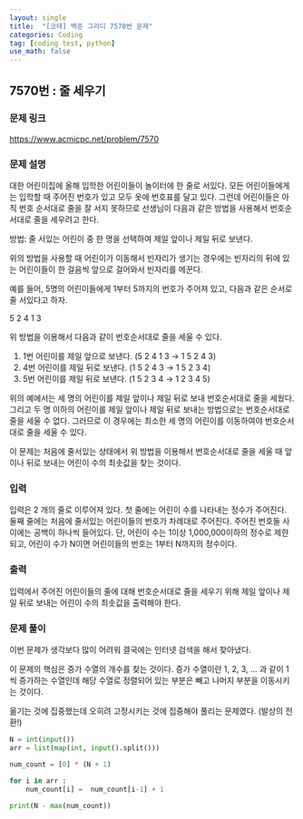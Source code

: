 ```yaml
---
layout: single
title:  "[코테] 백준 그리디 7570번 문제"
categories: Coding
tag: [coding test, python]
use_math: false
---
```


## 7570번 : 줄 세우기
### 문제 링크
<https://www.acmicpc.net/problem/7570>

### 문제 설명
대한 어린이집에 올해 입학한 어린이들이 놀이터에 한 줄로 서있다. 모든 어린이들에게는 입학할 때 주어진 번호가 있고 모두 옷에 번호표를 달고 있다. 그런데 어린이들은 아직 번호 순서대로 줄을 잘 서지 못하므로 선생님이 다음과 같은 방법을 사용해서 번호순서대로 줄을 세우려고 한다.

방법: 줄 서있는 어린이 중 한 명을 선택하여 제일 앞이나 제일 뒤로 보낸다.

위의 방법을 사용할 때 어린이가 이동해서 빈자리가 생기는 경우에는 빈자리의 뒤에 있는 어린이들이 한 걸음씩 앞으로 걸어와서 빈자리를 메꾼다.

예를 들어, 5명의 어린이들에게 1부터 5까지의 번호가 주어져 있고, 다음과 같은 순서로 줄 서있다고 하자.


5 2 4 1 3


위 방법을 이용해서 다음과 같이 번호순서대로 줄을 세울 수 있다.

1. 1번 어린이를 제일 앞으로 보낸다. (5 2 4 1 3 → 1 5 2 4 3)
2. 4번 어린이를 제일 뒤로 보낸다. (1 5 2 4 3 → 1 5 2 3 4)
3. 5번 어린이를 제일 뒤로 보낸다. (1 5 2 3 4 → 1 2 3 4 5)

위의 예에서는 세 명의 어린이를 제일 앞이나 제일 뒤로 보내 번호순서대로 줄을 세웠다. 그리고 두 명 이하의 어린이를 제일 앞이나 제일 뒤로 보내는 방법으로는 번호순서대로 줄을 세울 수 없다. 그러므로 이 경우에는 최소한 세 명의 어린이를 이동하여야 번호순서대로 줄을 세울 수 있다.

이 문제는 처음에 줄서있는 상태에서 위 방법을 이용해서 번호순서대로 줄을 세울 때 앞이나 뒤로 보내는 어린이 수의 최솟값을 찾는 것이다.

### 입력
입력은 2 개의 줄로 이루어져 있다. 첫 줄에는 어린이 수를 나타내는 정수가 주어진다. 둘째 줄에는 처음에 줄서있는 어린이들의 번호가 차례대로 주어진다. 주어진 번호들 사이에는 공백이 하나씩 들어있다. 단, 어린이 수는 1이상 1,000,000이하의 정수로 제한되고, 어린이 수가 N이면 어린이들의 번호는 1부터 N까지의 정수이다.

### 출력
입력에서 주어진 어린이들의 줄에 대해 번호순서대로 줄을 세우기 위해 제일 앞이나 제일 뒤로 보내는 어린이 수의 최솟값을 출력해야 한다.

### 문제 풀이
이번 문제가 생각보다 많이 어려워 결국에는 인터넷 검색을 해서 찾아냈다.

이 문제의 핵심은 증가 수열의 개수를 찾는 것이다. 증가 수열이란 1, 2, 3, ... 과 같이 1씩 증가하는 수열인데 해당 수열로 정렬되어 있는 부분은 빼고 나머지 부분을 이동시키는 것이다.

옮기는 것에 집중했는데 오히려 고정시키는 것에 집중해야 풀리는 문제였다. (발상의 전환!)


```python
N = int(input())
arr = list(map(int, input().split()))

num_count = [0] * (N + 1)

for i in arr : 
    num_count[i] =  num_count[i-1] + 1
    
print(N - max(num_count))
```
